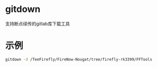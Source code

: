# gitdown

支持断点续传的gitlab库下载工具

# 示例

``` bash
gitdown -d /TeeFirefly/FireNow-Nougat/tree/firefly-rk3399/FFTools
```

